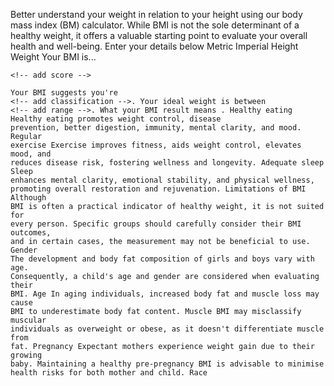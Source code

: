 Better understand your weight in relation to your
height using our body mass index (BM) calculator. While BMI is not the sole
determinant of a healthy weight, it offers a valuable starting point to
evaluate your overall health and well-being. Enter your details below Metric
Imperial Height Weight Your BMI is...

    <!-- add score -->

    Your BMI suggests you're
    <!-- add classification -->. Your ideal weight is between
    <!-- add range -->. What your BMI result means . Healthy eating Healthy eating promotes weight control, disease
    prevention, better digestion, immunity, mental clarity, and mood. Regular
    exercise Exercise improves fitness, aids weight control, elevates mood, and
    reduces disease risk, fostering wellness and longevity. Adequate sleep Sleep
    enhances mental clarity, emotional stability, and physical wellness,
    promoting overall restoration and rejuvenation. Limitations of BMI Although
    BMI is often a practical indicator of healthy weight, it is not suited for
    every person. Specific groups should carefully consider their BMI outcomes,
    and in certain cases, the measurement may not be beneficial to use. Gender
    The development and body fat composition of girls and boys vary with age.
    Consequently, a child's age and gender are considered when evaluating their
    BMI. Age In aging individuals, increased body fat and muscle loss may cause
    BMI to underestimate body fat content. Muscle BMI may misclassify muscular
    individuals as overweight or obese, as it doesn't differentiate muscle from
    fat. Pregnancy Expectant mothers experience weight gain due to their growing
    baby. Maintaining a healthy pre-pregnancy BMI is advisable to minimise
    health risks for both mother and child. Race
